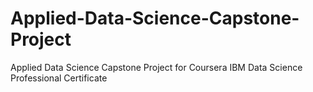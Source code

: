 # Applied-Data-Science-Capstone-Project
Applied Data Science Capstone Project for Coursera IBM Data Science Professional Certificate
